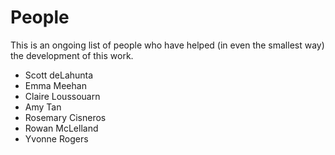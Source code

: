 # People

This is an ongoing list of people who have helped (in even the smallest way) the development of this work.

- Scott deLahunta  
- Emma Meehan  
- Claire Loussouarn 
- Amy Tan
- Rosemary Cisneros
- Rowan McLelland
- Yvonne Rogers